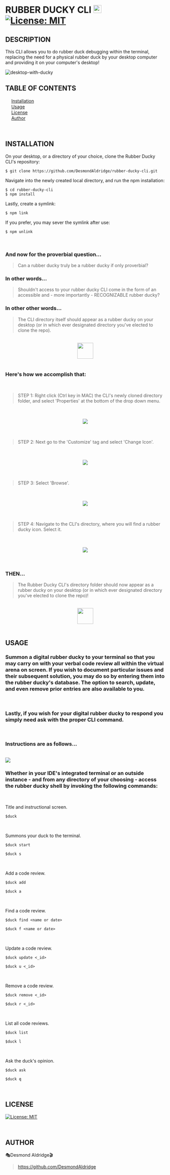 # RUBBER DUCKY CLI <img src="./rubber-ducky.ico" width="25px"> &nbsp; [![License: MIT](https://img.shields.io/badge/License-MIT-yellow.svg)](https://opensource.org/licenses/MIT)

## DESCRIPTION
This CLI allows you to do rubber duck debugging within the terminal, replacing the need for a physical rubber duck by your desktop computer and providing it on your computer's desktop!  

![desktop-with-ducky](./img/desktop-with-ducky.png)

## TABLE OF CONTENTS
  <img src="./rubber-ducky.ico" width="15px"> [Installation](#installation) <br>
  <img src="./rubber-ducky.ico" width="15px"> [Usage](#usage) <br>
  <img src="./rubber-ducky.ico" width="15px"> [License](#license) <br>
  <img src="./rubber-ducky.ico" width="15px"> [Author](#author) <br>

<br>

## INSTALLATION

On your desktop, or a directory of your choice, clone the Rubber Ducky CLI's repository:

```
$ git clone https://github.com/DesmondAldridge/rubber-ducky-cli.git
```

Navigate into the newly created local directory, and run the npm installation:

```
$ cd rubber-ducky-cli
$ npm install
```

Lastly, create a symlink:

```
$ npm link
```
If you prefer, you may sever the symlink after use:

```
$ npm unlink
```
<br>

### And now for the proverbial question...
> Can a rubber ducky truly be a rubber ducky if only proverbial?
>
### In other words... 
> Shouldn't access to your rubber ducky CLI come in the form of an accessible and - more importantly - RECOGNIZABLE rubber ducky?
>
### In other other words... 
> The CLI directory itself should appear as a rubber ducky on your desktop (or in which ever designated directory you've elected to clone the repo).

<br>

<center><img src="./rubber-ducky.ico" width="50px"></center>

<br>

### Here's how we accomplish that:

<br>

>STEP 1: Right click (Ctrl key in MAC) the CLI's newly cloned directory folder, and select 'Properties' at the bottom of the drop down menu.
>
<br>
<br>

<center><img src="img\icon-setup-1.png"></center>

<br>
<br>

>STEP 2: Next go to the 'Customize' tag and select 'Change Icon'.
>

<br>
<br>

<center><img src="img\icon-setup-2.png"></center>

<br>
<br>

>STEP 3: Select 'Browse'.
>
<br>
<br>

<center><img src="img\icon-setup-3.png"></center>

<br>
<br>

>STEP 4: Navigate to the CLI's directory, where you will find a rubber ducky icon. Select it.
>
<br>
<br>

<center><img src="img\icon-setup-4.png"></center>

<br>
<br>

### THEN...
>The Rubber Ducky CLI's directory folder should now appear as a rubber ducky on your desktop (or in which ever designated directory you've elected to clone the repo)!
>
<br>

<center><img src="./rubber-ducky.ico" width="50px"></center>

<br>



## USAGE

### Summon a digital rubber ducky to your terminal so that you may carry on with your verbal code review all within the virtual arena on screen. If you wish to document particular issues and their subsequent solution, you may do so by entering them into the rubber ducky's database. The option to search, update, and even remove prior entries are also available to you.
<br>

### Lastly, if you wish for your digital rubber ducky to respond you simply need ask with the proper CLI command.
<br>

### Instructions are as follows...

<br>

<img src="./img/title-card.png">

<br>

### Whether in your IDE's integrated terminal or an outside instance - and from any directory of your choosing - access the rubber ducky shell by invoking the following commands:
<br>

Title and instructional screen.
```
$duck
```
<br>

Summons your duck to the terminal.
```
$duck start
```
```
$duck s
```
<br>

Add a code review.
```
$duck add
```
```
$duck a
```
<br>

Find a code review.
```
$duck find <name or date>
```
```
$duck f <name or date>
```
<br>

Update a code review.
```
$duck update <_id>
```
```
$duck u <_id>
```
<br>

Remove a code review.
```
$duck remove <_id>
```
```
$duck r <_id>
```
<br>

List all code reviews.
```
$duck list
```
```
$duck l
```
<br>

Ask the duck's opinion.
```
$duck ask
```
```
$duck q
```

<br>

## LICENSE
[![License: MIT](https://img.shields.io/badge/License-MIT-yellow.svg)](https://opensource.org/licenses/MIT)

<br>

## AUTHOR
🎭Desmond Aldridge🎬<br>
>https://github.com/DesmondAldridge


